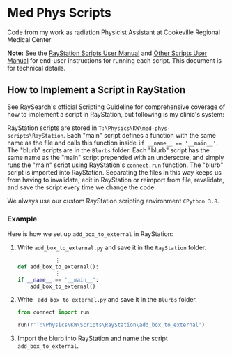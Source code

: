 # Med Phys Scripts
Code from my work as radiation Physicist Assistant at Cookeville Regional Medical Center

<!-- For some reason, []() links don't work here. Spaces?? -->
**Note:** See the <a href="./RayStation/RayStation Scripts User Manual.md">RayStation Scripts User Manual</a> and <a href="./Other Scripts User Manual.md">Other Scripts User Manual</a> for end-user instructions for running each script. This document is for technical details.
## How to Implement a Script in RayStation
See RaySearch's official Scripting Guideline for comprehensive coverage of how to implement a script in RayStation, but following is my clinic's system:

RayStation scripts are stored in `T:\Physics\KW\med-phys-scripts\RayStation`. Each "main" script defines a function with the same name as the file and calls this function inside `if __name__ == '__main__'`. The "blurb" scripts are in the `Blurbs` folder. Each "blurb" script has the same name as the "main" script prepended with an underscore, and simply runs the "main" script using RayStation's `connect.run` function. The "blurb" script is imported into RayStation. Separating the files in this way keeps us from having to invalidate, edit in RayStation or reimport from file, revalidate, and save the script every time we change the code.

We always use our custom RayStation scripting environment `CPython 3.8`.
### Example
Here is how we set up `add_box_to_external` in RayStation:
1. Write `add_box_to_external.py` and save it in the `RayStation` folder.

    ```python
                ⋮
    def add_box_to_external():
                ⋮
    if __name__ == '__main__':
        add_box_to_external()
    ```
2. Write `_add_box_to_external.py` and save it in the `Blurbs` folder.

    ```python
    from connect import run

    run(r'T:\Physics\KW\Scripts\RayStation\add_box_to_external')
    ```
3. Import the blurb into RayStation and name the script `add_box_to_external`.